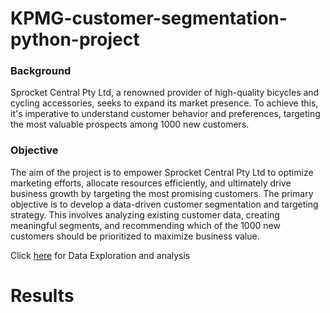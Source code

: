 # KPMG-customer-segmentation-python-project


### Background 
Sprocket Central Pty Ltd, a renowned provider of high-quality bicycles and cycling accessories, seeks to expand its market presence. To achieve this, it's imperative to understand customer behavior and preferences, targeting the most valuable prospects among 1000 new customers.

### Objective
The aim of the project is to empower Sprocket Central Pty Ltd to optimize marketing efforts, allocate resources efficiently, and ultimately drive business growth by targeting the most promising customers.
The primary objective is to develop a data-driven customer segmentation and targeting strategy. This involves analyzing existing customer data, creating meaningful segments, and recommending which of the 1000 new customers should be prioritized to maximize business value.


Click [here](https://github.com/Kosi-N/KPMG-customer-segmentation-python-project/blob/8a86309dfe47ec80e77c96db0e9ad2b7c4ad5d66/KPMG%20python%20data%20analysis%20(1).ipynb) for Data Exploration and analysis 

# Results






